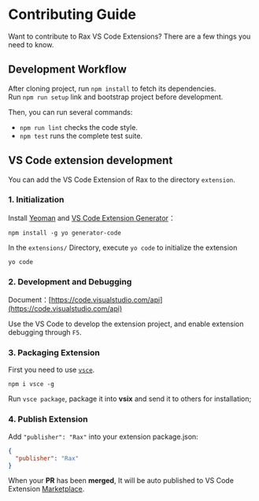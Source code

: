 # Contributing Guide

Want to contribute to Rax VS Code Extensions? There are a few things you need to know.

## Development Workflow

After cloning project, run `npm install` to fetch its dependencies.  
Run `npm run setup` link and bootstrap project before development.

Then, you can run several commands:

* `npm run lint` checks the code style.
* `npm test` runs the complete test suite.

## VS Code extension development

You can add the VS Code Extension of Rax to the directory `extension`.

### 1. Initialization

Install [Yeoman](http://yeoman.io/) and [VS Code Extension Generator](https://www.npmjs.com/package/generator-code)：

```shell
npm install -g yo generator-code
```

In the `extensions/` Directory, execute `yo code` to initialize the extension

```shell
yo code
```

### 2. Development and Debugging

Document：[https://code.visualstudio.com/api](https://code.visualstudio.com/api)

Use the VS Code to develop the extension project, and enable extension debugging through `F5`.

### 3. Packaging Extension

First you need to use [`vsce`](https://www.npmjs.com/package/vsce).

```shell
npm i vsce -g
```

Run `vsce package`, package it into **vsix** and send it to others for installation;

### 4. Publish Extension

Add `"publisher": "Rax"` into your extension package.json:

```json
{
  "publisher": "Rax"
}
```

When your **PR** has been **merged**, It will be auto published to VS Code Extension [Marketplace](https://marketplace.visualstudio.com/).




